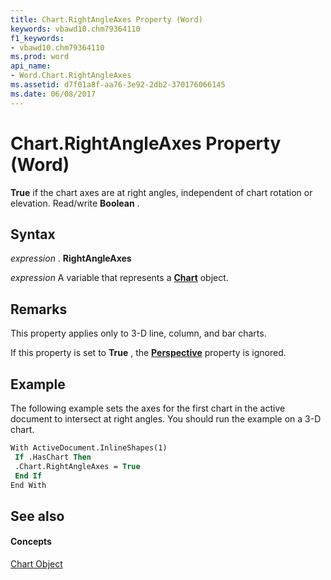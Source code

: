 ```yaml
---
title: Chart.RightAngleAxes Property (Word)
keywords: vbawd10.chm79364110
f1_keywords:
- vbawd10.chm79364110
ms.prod: word
api_name:
- Word.Chart.RightAngleAxes
ms.assetid: d7f01a8f-aa76-3e92-2db2-370176066145
ms.date: 06/08/2017
---
```



# Chart.RightAngleAxes Property (Word)

 **True** if the chart axes are at right angles, independent of chart rotation or elevation. Read/write **Boolean** .


## Syntax

 _expression_ . **RightAngleAxes**

 _expression_ A variable that represents a **[Chart](chart-object-word.md)** object.


## Remarks

This property applies only to 3-D line, column, and bar charts. 

If this property is set to **True** , the **[Perspective](chart-perspective-property-word.md)** property is ignored.


## Example

The following example sets the axes for the first chart in the active document to intersect at right angles. You should run the example on a 3-D chart.


```vb
With ActiveDocument.InlineShapes(1) 
 If .HasChart Then 
 .Chart.RightAngleAxes = True 
 End If 
End With
```


## See also


#### Concepts


[Chart Object](chart-object-word.md)

